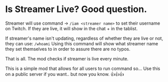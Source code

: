 # Is Streamer Live? Good question.

Streamer will use command -> `/iam <streamer name>` to set their username on Twitch.
If they are live, it will show in the chat + in the tablist.

If streamer's name isn't updating, regardless of whether they are live or not, they can use: `/whoami`
Using this command will show what streamer name they set themselves to in order to assure there are no typos.

That is all. The mod checks if streamer is live every minute.

This is a simple mod that allows for all users to run command so... Use this on a public server if you want.. but now you know.
👍👍👍